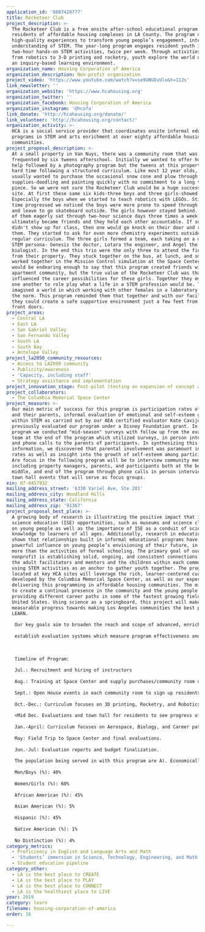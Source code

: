 ```yaml
---
application_id: '8687428777'
title: Rocketeer Club
project_description: >-
  The Rocketeer Club is a free onsite after-school educational program for the
  residents of affordable housing complexes in LA County. The program offers
  high-quality experiences to transform young people’s engagement, interest, and
  understanding of STEM. The year-long program engages resident youth in
  two-hour hands-on STEM activities, twice per week. Through activities ranging
  from robotics to 3-D printing and rocketry, youth explore the world of STEM in
  an inquiry-based learning environment.
organization_name: Housing Corporation of America
organization_description: Non-profit organization
project_video: 'https://www.youtube.com/watch?v=se9UNUDvUlo&t=113s'
link_newsletter: ''
organization_website: 'https://www.hcahousing.org'
organization_twitter: ''
organization_facebook: Housing Corporation of America
organization_instagram: '@hcofa'
link_donate: 'http://hcahousing.org/donate/'
link_volunteer: 'http://hcahousing.org/contact/'
organization_activity: >-
  HCA is a social service provider that coordinates onsite informal education
  programs in STEM and arts enrichment at over eighty affordable housing
  communities.
project_proposal_description: >-
  At a small property in Van Nuys, there was a community room that was being
  frequented by six tweens afterschool. Initially we wanted to offer homework
  help followed by a photography program but the tweens at this property had a
  hard time following a structured curriculum. Like most 12 year olds, they
  usually wanted to purchase the occasional snow cone and plow through our art
  supplies-doodling and painting quickly with no commitment to a long term art
  piece. So we were not sure the Rocketeer Club would be a huge success at this
  site. At first these same six kids-three boys and three girls-showed interest.
  Especially the boys when we started to teach robotics with LEGOs. Still as
  time progressed we noticed the boys were more prone to speed through a project
  and leave to go skateboard outside. The girls however stayed behind. The three
  of them eagerly sat through two-hour science days three times a week. They
  ultimately became friends and they held each other accountable. If someone
  didn't show up for class, then one would go knock on their door and remind
  them. They started to ask for even more chemistry experiments outside of the
  regular curriculum. The three girls formed a team, each taking on a different
  STEM persona- Genesis the doctor, Lotara the engineer, and Angel the
  biologist. In the end this trio were the only three to attend the field trip
  from their property. They stuck together on the bus, at lunch, and smoothly
  worked together in the Mission Control simulation at the Space Center. It
  would be endearing enough to say that this program created friends within an
  apartment community, but the true value of the Rocketeer Club was that it
  influenced the career possibilities for these girls. Together they empowered
  one another to role play what a life in a STEM profession would be. They
  imagined a world in which working with other females in a laboratory would be
  the norm. This program reminded them that together and with our facilitation
  they could create a safe supportive environment just a few feet from their
  front doors.
project_areas:
  - Central LA
  - East LA
  - San Gabriel Valley
  - San Fernando Valley
  - South LA
  - South Bay
  - Antelope Valley
project_la2050_community_resources:
  - Access to LA2050 community
  - Publicity/awareness
  - 'Capacity, including staff'
  - Strategy assistance and implementation
project_innovation_stage: Post-pilot (testing an expansion of concept after initially successful pilot)
project_collaborators:
  - The Columbia Memorial Space Center
project_measure: >-
  Our main metric of success for this program is participation rates of youth
  and their parents, informal evaluation of emotional and self-esteem growth
  within STEM as carried out by our AEA certified evaluator Kate Cavijo who
  previously evaluated our program under a Disney Foundation grant. In our pilot
  program we conducted "mid-season" surveys with follow up from the evaluation
  team at the end of the program which utilized surveys, in person interviews,
  and phone calls to the parents of participants. In synthesizing this
  information, we discovered that parental involvement was paramount in success
  rates as well as insight into the growth of self-esteem among participants.
  Are focus in the following program will be to interview community members
  including property managers, parents, and participants both at the beginning,
  middle, and end of the program through phone calls in person interviews and
  town hall events that will serve as focus groups.
ein: 87-0457932
mailing_address_street: '6330 Variel Ave, Ste 201'
mailing_address_city: Woodland Hills
mailing_address_state: California
mailing_address_zip: '91367'
project_proposal_best_place: >-
  A growing body of research is illustrating the positive impact that informal
  science education (ISE) opportunities, such as museums and science clubs, have
  on young people as well as the importance of ISE as a conduit of science
  knowledge to learners of all ages. Additionally, research in education has
  shown that relationships built in informal educational programs have a very
  powerful influence on young people’s envisioning of their future, in some ways
  more than the activities of formal schooling. The primary goal of our
  nonprofit is establishing solid, ongoing, and consistent connections between
  the adult facilitators and mentors and the children within each community,
  using STEM activities as an anchor to gather youth together. The programs
  located at key HCA sites will leverage the rich, learner-centered curriculum
  developed by the Columbia Memorial Space Center, as well as our expertise in
  delivering this programming in affordable housing communities. The mission is
  to create a continual presence in the community and the young people’s lives,
  providing different career paths in some of the fastest growing fields in the
  United States. Using science as a springboard, this project will make
  measurable progress towards making Los Angeles communities the best place to
  LEARN.
   
   Our key goals aim to broaden the reach and scope of advanced, enriching courses which are not otherwise attainable to under-resourced people outside of their homes. Goal 1: To increase weekly class size in programs at our 25 sites with current ongoing programs. Goal 2: To increase the number of properties in our portfolio participating in the Rocketeer Club program in partnership with Columbia Memorial Space Center (CMSC) from six in the 2017 program up to 10 for the following. Goal 3: To
   
   establish evaluation systems which measure program effectiveness and impact of increased promotion across HCA’s portfolio.
   
   
   
   Timeline of Program:
   
   Jul.: Recruitment and hiring of instructors
   
   Aug.: Training at Space Center and supply purchases/community room organization
   
   Sept.: Open House events in each community room to sign up residents, promotion of club, and classroom set up by instructors. Early evaluation of student’s self-esteem and comfort with STEM.
   
   Oct.-Dec.: Curriculum focuses on 3D printing, Rocketry, and Robotics.
   
   <Mid Dec. Evaluations and town hall for residents to see progress of students>
   
   Jan.-April: Curriculum focuses on Aerospace, Biology, and Career pathways.
   
   May: Field Trip to Space Center and final evaluations. 
   
   Jun.-Jul: Evaluation reports and budget finalization.
   
   The population being served in with this program are A). Economically disadvantaged, B.) Historically disenfranchised, C.) Los Angeles County residents. An approximate demographic breakdown of residents served in this program previously:
   
   Men/Boys (%): 40%
   
   Women/Girls (%): 60%
   
   African American (%): 45%
   
   Asian American (%): 5%
   
   Hispanic (%): 45%
   
   Native American (%): 1%
   
   No Distinction (%): 4%
category_metrics:
  - Proficiency in English and Language Arts and Math
  - 'Students’ immersion in Science, Technology, Engineering, and Math content'
  - Student education pipeline
category_other:
  - LA is the best place to CREATE
  - LA is the best place to PLAY
  - LA is the best place to CONNECT
  - LA is the healthiest place to LIVE
year: 2019
category: learn
filename: housing-corporation-of-america
order: 16

---
```

